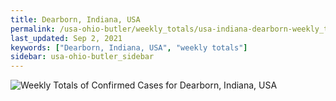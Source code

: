```yaml
---
title: Dearborn, Indiana, USA
permalink: /usa-ohio-butler/weekly_totals/usa-indiana-dearborn-weekly_totals.html
last_updated: Sep 2, 2021
keywords: ["Dearborn, Indiana, USA", "weekly totals"]
sidebar: usa-ohio-butler_sidebar
---
```


![Weekly Totals of Confirmed Cases for Dearborn, Indiana, USA](/covid_tracker/images/graphs/usa-indiana-dearborn-weekly_totals_graph.png)
